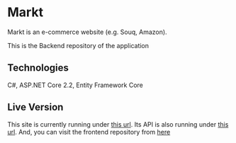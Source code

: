 # Markt
Markt is an e-commerce website (e.g. Souq, Amazon).

This is the Backend repository of the application

## Technologies
C#, ASP.NET Core 2.2, Entity Framework Core

## Live Version
This site is currently running under [this url](https://www.markt.com). Its API is also running under [this url](https://api.markt.com). And, you can visit the frontend repository from [here](https://github.com/Himato/Markt_Frontend)

